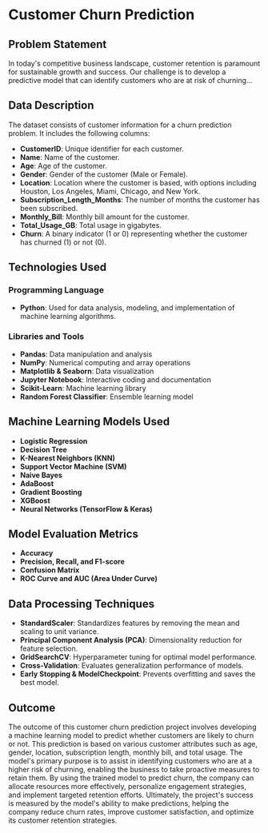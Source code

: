 # Customer Churn Prediction

## Problem Statement
In today's competitive business landscape, customer retention is paramount for sustainable growth and success. Our challenge is to develop a predictive model that can identify customers who are at risk of churning...

## Data Description
The dataset consists of customer information for a churn prediction problem. It includes the following columns:

- **CustomerID**: Unique identifier for each customer.  
- **Name**: Name of the customer.  
- **Age**: Age of the customer.  
- **Gender**: Gender of the customer (Male or Female).  
- **Location**: Location where the customer is based, with options including Houston, Los Angeles, Miami, Chicago, and New York.  
- **Subscription_Length_Months**: The number of months the customer has been subscribed.  
- **Monthly_Bill**: Monthly bill amount for the customer.  
- **Total_Usage_GB**: Total usage in gigabytes.  
- **Churn**: A binary indicator (1 or 0) representing whether the customer has churned (1) or not (0).  

## Technologies Used
### **Programming Language**
- **Python**: Used for data analysis, modeling, and implementation of machine learning algorithms.

### **Libraries and Tools**
- **Pandas**: Data manipulation and analysis  
- **NumPy**: Numerical computing and array operations  
- **Matplotlib & Seaborn**: Data visualization  
- **Jupyter Notebook**: Interactive coding and documentation  
- **Scikit-Learn**: Machine learning library  
- **Random Forest Classifier**: Ensemble learning model  

## Machine Learning Models Used
- **Logistic Regression**
- **Decision Tree**
- **K-Nearest Neighbors (KNN)**
- **Support Vector Machine (SVM)**
- **Naive Bayes**
- **AdaBoost**
- **Gradient Boosting**
- **XGBoost**
- **Neural Networks (TensorFlow & Keras)**

## Model Evaluation Metrics
- **Accuracy**
- **Precision, Recall, and F1-score**
- **Confusion Matrix**
- **ROC Curve and AUC (Area Under Curve)**

## Data Processing Techniques
- **StandardScaler**: Standardizes features by removing the mean and scaling to unit variance.  
- **Principal Component Analysis (PCA)**: Dimensionality reduction for feature selection.  
- **GridSearchCV**: Hyperparameter tuning for optimal model performance.  
- **Cross-Validation**: Evaluates generalization performance of models.  
- **Early Stopping & ModelCheckpoint**: Prevents overfitting and saves the best model.  

## Outcome
The outcome of this customer churn prediction project involves developing a machine learning model to predict whether customers are likely to churn or not. This prediction is based on various customer attributes such as age, gender, location, subscription length, monthly bill, and total usage. The model's primary purpose is to assist in identifying customers who are at a higher risk of churning, enabling the business to take proactive measures to retain them. By using the trained model to predict churn, the company can allocate resources more effectively, personalize engagement strategies, and implement targeted retention efforts. Ultimately, the project's success is measured by the model's ability to make predictions, helping the company reduce churn rates, improve customer satisfaction, and optimize its customer retention strategies.

